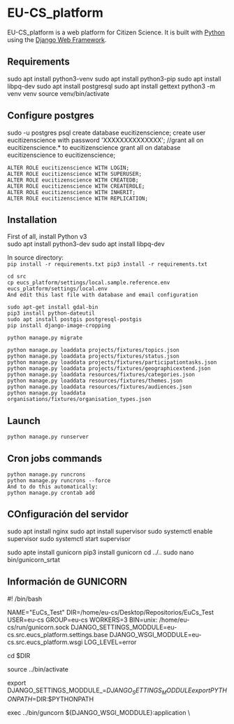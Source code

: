 # EU-CS_platform

EU-CS_platform is a web platform for Citizen Science. It is built with [Python][0] using the [Django Web Framework][1].

## Requirements
sudo apt install python3-venv
sudo apt install python3-pip
sudo apt install libpq-dev
sudo apt install postgresql
sudo apt install gettext
python3 -m venv venv
source venv/bin/activate

## Configure postgres
sudo -u postgres psql
create database eucitizenscience;
create user eucitizenscience with password 'XXXXXXXXXXXXXX';
//grant all on eucitizenscience.* to eucitizenscience
grant all on  database eucitizenscience to eucitizenscience;

```
ALTER ROLE eucitizenscience WITH LOGIN;
ALTER ROLE eucitizenscience WITH SUPERUSER;
ALTER ROLE eucitizenscience WITH CREATEDB;
ALTER ROLE eucitizenscience WITH CREATEROLE;
ALTER ROLE eucitizenscience WITH INHERIT;
ALTER ROLE eucitizenscience WITH REPLICATION;
```

## Installation
First of all, install Python v3 <br/>
sudo apt install python3-dev
sudo apt install libpq-dev


In source directory: <br/>
    ```
    pip install -r requirements.txt
    pip3 install -r requirements.txt
    ```
```
cd src
cp eucs_platform/settings/local.sample.reference.env eucs_platform/settings/local.env
And edit this last file with database and email configuration
```

```
sudo apt-get install gdal-bin
pip3 install python-dateutil
sudo apt install postgis postgresql-postgis
pip install django-image-cropping
```

```
python manage.py migrate
```

```
python manage.py loaddata projects/fixtures/topics.json
python manage.py loaddata projects/fixtures/status.json
python manage.py loaddata projects/fixtures/participationtasks.json
python manage.py loaddata projects/fixtures/geographicextend.json
python manage.py loaddata resources/fixtures/categories.json
python manage.py loaddata resources/fixtures/themes.json
python manage.py loaddata resources/fixtures/audiences.json
python manage.py loaddata organisations/fixtures/organisation_types.json
```


## Launch
```
python manage.py runserver
```

## Cron jobs commands
```
python manage.py runcrons
python manage.py runcrons --force
And to do this automatically:
python manage.py crontab add
```

## COnfiguración del servidor

sudo apt install nginx
sudo apt install supervisor
sudo systemctl enable supervisor
sudo systemctl start supervisor

sudo apte install gunicorn
pip3 install gunicorn
cd ../..
sudo nano bin/gunicorn_srtat


[0]: https://www.python.org/
[1]: https://www.djangoproject.com/


## Información de GUNICORN
#! /bin/bash

NAME="EuCs_Test"
DIR=/home/eu-cs/Desktop/Repositorios/EuCs_Test
USER=eu-cs
GROUP=eu-cs
WORKERS=3
BIN=unix: /home/eu-cs/run/gunicorn.sock
DJANGO_SETTINGS_MODDULE=eu-cs.src.eucs_platform.settings.base
DJANGO_WSGI_MODDULE=eu-cs.src.eucs_platform.wsgi
LOG_LEVEL=error

cd $DIR

source ../bin/activate

export DJANGO_SETTINGS_MODDULE_=$DJANGO_SETTINGS_MODDULE
export PYTHONPATH=$DIR:$PYTHONPATH

exec ../bin/guncorn ${DJANGO_WSGI_MODDULE}:application \
